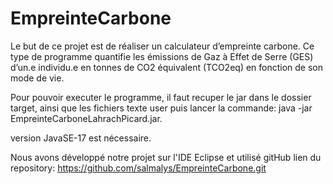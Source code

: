 # EmpreinteCarbone
Le but de ce projet est de réaliser un calculateur d’empreinte carbone. Ce type de programme quantifie les émissions de Gaz à Effet de Serre (GES) d’un.e individu.e en tonnes de CO2 équivalent (TCO2eq) en fonction de son mode de vie.

Pour pouvoir executer le programme, il faut recuper le jar dans le dossier target, ainsi que les fichiers texte user puis lancer la commande: 
java -jar EmpreinteCarboneLahrachPicard.jar.

version JavaSE-17 est nécessaire. 
 
Nous avons développé notre projet sur l'IDE Eclipse et utilisé gitHub
lien du repository: https://github.com/salmalys/EmpreinteCarbone.git


